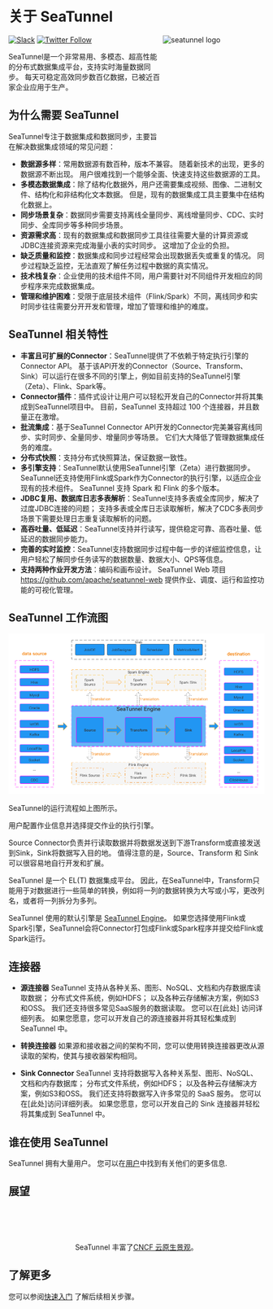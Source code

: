 # 关于 SeaTunnel

<img src="https://seatunnel.apache.org/image/logo.png" alt="seatunnel logo" width="200px" height="200px" align="right" />

[![Slack](https://img.shields.io/badge/slack-%23seatunnel-4f8eba?logo=slack)](https://s.apache.org/seatunnel-slack)
[![Twitter Follow](https://img.shields.io/twitter/follow/ASFSeaTunnel.svg?label=Follow&logo=twitter)](https://twitter.com/ASFSeaTunnel)

SeaTunnel是一个非常易用、多模态、超高性能的分布式数据集成平台，支持实时海量数据同步。 每天可稳定高效同步数百亿数据，已被近百家企业应用于生产。

## 为什么需要 SeaTunnel

SeaTunnel专注于数据集成和数据同步，主要旨在解决数据集成领域的常见问题：

* **数据源多样**：常用数据源有数百种，版本不兼容。 随着新技术的出现，更多的数据源不断出现。 用户很难找到一个能够全面、快速支持这些数据源的工具。
* **多模态数据集成**：除了结构化数据外，用户还需要集成视频、图像、二进制文件、结构化和非结构化文本数据。 但是，现有的数据集成工具主要集中在结构化数据上。
* **同步场景复杂**：数据同步需要支持离线全量同步、离线增量同步、CDC、实时同步、全库同步等多种同步场景。
* **资源需求高**：现有的数据集成和数据同步工具往往需要大量的计算资源或JDBC连接资源来完成海量小表的实时同步。 这增加了企业的负担。
* **缺乏质量和监控**：数据集成和同步过程经常会出现数据丢失或重复的情况。 同步过程缺乏监控，无法直观了解任务过程中数据的真实情况。
* **技术栈复杂**：企业使用的技术组件不同，用户需要针对不同组件开发相应的同步程序来完成数据集成。
* **管理和维护困难**：受限于底层技术组件（Flink/Spark）不同，离线同步和实时同步往往需要分开开发和管理，增加了管理和维护的难度。

## SeaTunnel 相关特性

* **丰富且可扩展的Connector**：SeaTunnel提供了不依赖于特定执行引擎的Connector API。 基于该API开发的Connector（Source、Transform、Sink）可以运行在很多不同的引擎上，例如目前支持的SeaTunnel引擎（Zeta）、Flink、Spark等。
* **Connector插件**：插件式设计让用户可以轻松开发自己的Connector并将其集成到SeaTunnel项目中。 目前，SeaTunnel 支持超过 100 个连接器，并且数量正在激增。
* **批流集成**：基于SeaTunnel Connector API开发的Connector完美兼容离线同步、实时同步、全量同步、增量同步等场景。 它们大大降低了管理数据集成任务的难度。
* **分布式快照**：支持分布式快照算法，保证数据一致性。
* **多引擎支持**：SeaTunnel默认使用SeaTunnel引擎（Zeta）进行数据同步。 SeaTunnel还支持使用Flink或Spark作为Connector的执行引擎，以适应企业现有的技术组件。 SeaTunnel 支持 Spark 和 Flink 的多个版本。
* **JDBC复用、数据库日志多表解析**：SeaTunnel支持多表或全库同步，解决了过度JDBC连接的问题； 支持多表或全库日志读取解析，解决了CDC多表同步场景下需要处理日志重复读取解析的问题。
* **高吞吐量、低延迟**：SeaTunnel支持并行读写，提供稳定可靠、高吞吐量、低延迟的数据同步能力。
* **完善的实时监控**：SeaTunnel支持数据同步过程中每一步的详细监控信息，让用户轻松了解同步任务读写的数据数量、数据大小、QPS等信息。
* **支持两种作业开发方法**：编码和画布设计。 SeaTunnel Web 项目 https://github.com/apache/seatunnel-web 提供作业、调度、运行和监控功能的可视化管理。

## SeaTunnel 工作流图

![SeaTunnel Work Flowchart](images/architecture_diagram.png)

SeaTunnel的运行流程如上图所示。

用户配置作业信息并选择提交作业的执行引擎。

Source Connector负责并行读取数据并将数据发送到下游Transform或直接发送到Sink，Sink将数据写入目的地。 值得注意的是，Source、Transform 和 Sink 可以很容易地自行开发和扩展。

SeaTunnel 是一个 EL(T) 数据集成平台。 因此，在SeaTunnel中，Transform只能用于对数据进行一些简单的转换，例如将一列的数据转换为大写或小写，更改列名，或者将一列拆分为多列。

SeaTunnel 使用的默认引擎是 [SeaTunnel Engine](seatunnel-engine/about.md)。 如果您选择使用Flink或Spark引擎，SeaTunnel会将Connector打包成Flink或Spark程序并提交给Flink或Spark运行。

## 连接器

- **源连接器** SeaTunnel 支持从各种关系、图形、NoSQL、文档和内存数据库读取数据； 分布式文件系统，例如HDFS； 以及各种云存储解决方案，例如S3和OSS。 我们还支持很多常见SaaS服务的数据读取。 您可以在[此处] 访问详细列表。 如果您愿意，您可以开发自己的源连接器并将其轻松集成到 SeaTunnel 中。

- **转换连接器** 如果源和接收器之间的架构不同，您可以使用转换连接器更改从源读取的架构，使其与接收器架构相同。

- **Sink Connector** SeaTunnel 支持将数据写入各种关系型、图形、NoSQL、文档和内存数据库； 分布式文件系统，例如HDFS； 以及各种云存储解决方案，例如S3和OSS。 我们还支持将数据写入许多常见的 SaaS 服务。 您可以在[此处]访问详细列表。 如果您愿意，您可以开发自己的 Sink 连接器并轻松将其集成到 SeaTunnel 中。

## 谁在使用 SeaTunnel

SeaTunnel 拥有大量用户。 您可以在[用户](https://seatunnel.apache.org/user)中找到有关他们的更多信息.  

## 展望

<p align="center">
<br/><br/>
<img src="https://landscape.cncf.io/images/left-logo.svg" width="150" alt=""/>&nbsp;&nbsp;<img src="https://landscape.cncf.io/images/right-logo.svg" width="200" alt=""/>
<br/><br/>
SeaTunnel 丰富了<a href="https://landscape.cncf.io/?item=app-definition-and-development--streaming-messaging--seatunnel">CNCF 云原生景观</a >。
</p >

## 了解更多

您可以参阅[快速入门](start-v2/locally/deployment.md) 了解后续相关步骤。
